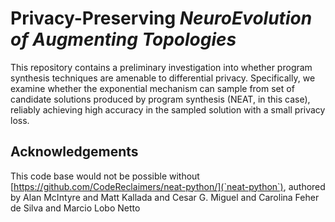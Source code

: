 # Privacy-Preserving _NeuroEvolution of Augmenting Topologies_

This repository contains a preliminary investigation into whether program synthesis techniques are amenable to differential privacy. Specifically, we examine whether the exponential mechanism can sample from set of candidate solutions produced by program synthesis (NEAT, in this case), reliably achieving high accuracy in the sampled solution with a small privacy loss. 

## Acknowledgements

This code base would not be possible without [https://github.com/CodeReclaimers/neat-python/](`neat-python`), authored by Alan McIntyre and Matt Kallada and Cesar G. Miguel and Carolina Feher de Silva and Marcio Lobo Netto
